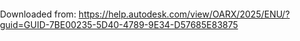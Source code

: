 ﻿Downloaded from: https://help.autodesk.com/view/OARX/2025/ENU/?guid=GUID-7BE00235-5D40-4789-9E34-D57685E83875

<!doctype html>
<html>
<head>
<meta charset="utf-8">
<meta http-equiv="X-UA-Compatible" content="IE=edge">
<meta name="viewport" content="width=device-width">
<title>Help</title>
<link rel="preconnect" href="https://damassets.autodesk.com" crossorigin="anonymous">
<link rel="preconnect" href="https://swc.autodesk.com" crossorigin="anonymous">
<link rel="icon" href="https://damassets.autodesk.com/content/dam/autodesk/logos/favicon.png" type="image/png">
<link rel="icon" href="https://damassets.autodesk.com/content/dam/autodesk/logos/autodesk-symbol-32x32.svg" type="image/svg+xml" sizes="any">
<style>body,html{height:100%;padding:0;margin:0}[data-athena-component]{height:100%;position:relative}[aria-hidden=true]{display:none}@media print{body,html{height:auto;overflow:auto}}</style>
<script>var Boot=function(){var e={resources:{modules:"modules/",base:""}},n=function(e){var n=this;this._state="pending",this._promises=[];var t=function(e,t){"pending"===n._state&&(n._state=e,n._value=t,n._consume())},o=t.bind(void 0,"fullfilled"),r=t.bind(void 0,"rejected");e.call(void 0,o,r)};n.prototype.then=function(e,t){var o=this;return new n((function(n,r){o._promises.push({fullfilled:e,rejected:t,resolve:n,reject:r}),o._consume()}))},n.prototype.catch=function(e){return this.then(null,e)},n.prototype._consume=function(){var e=this,n=e._state,t=e._value;"pending"!==n&&(e._promises.forEach((function(e){setTimeout((function(){try{var o=e[n];if("function"==typeof o){var r=o(t),i=r&&r.then;"function"==typeof i?i.call(r,e.resolve,e.reject):e.resolve(r)}else{if("fullfilled"!==n)throw t;e.resolve(t)}}catch(n){e.reject(n)}}),0)})),e._promises=[])},n.resolve=function(e){return e&&"function"==typeof e.then?e:new n((function(n){n(e)}))},n.reject=function(e){return new n((function(n,t){t(e)}))},n.all=function(e){return new n((function(n,t){var o=e.length,r=new Array(o);o?e.forEach((function(e,i){e&&e.then?e.then((function(e){r[i]=e,--o||n(r)}),t):(r[i]=e,--o||n(r))})):n([])}))};var t=function(e){e=e||{};var n=new Error(e.message);return e.code&&(n.code=e.code),n.request=e.request,n},o=function(e){var n=e.url,o=e.method||"get",i=e.withCredentials,s=r(!0,{},{Accept:"application/json, text/javascript, */*; q=0.01"},e.headers||{}),a=e.data||null;return new Promise((function(e,r){var u=new XMLHttpRequest;u.open(o.toUpperCase(),n),Object.keys(s).forEach((function(e){u.setRequestHeader(e,s[e])})),u.onreadystatechange=function(){if(u&&4===u.readyState&&(0!==u.status||u.responseURL&&0===u.responseURL.indexOf("file:"))){if(u.status>=200&&u.status<300)try{e({data:JSON.parse(u.responseText),headers:u.getAllResponseHeaders&&u.getAllResponseHeaders()||null,status:u.status,statusText:u.statusText,request:u})}catch(e){r(t({message:e,request:u}))}else r(t({message:"Request failed with code "+u.status,request:u}));u=null}},u.onerror=function(){r(t({message:"Network error.",request:u})),u=null},u.ontimeout=function(){r(t({message:"Network timeout.",code:"ECONNABORTED",request:u})),u=null},i&&(u.withCredentials=i),u.send(a)}))},r=function(){var e=Array.prototype.slice.call(arguments),n="boolean"==typeof e[0]&&e.shift(),t=e.shift();return e.forEach((function(e){Object.keys(e||{}).forEach((function(o){var i=e[o];"__proto__"!==o&&(n&&t.hasOwnProperty(o)&&null!==t[o]&&"object"==typeof t[o]&&"object"==typeof i?t[o]=r(n,t[o],i):t[o]=i)}))})),t},i=function(e){return new n((function(n,t){var o=document.querySelector("head"),r=document.createElement("script");"addEventListener"in r?(r.addEventListener("load",n.bind(null,r),!1),r.addEventListener("error",t)):"onload"in r?(r.onload=n.bind(null,r),r.onerror=t):(r.onreadystatechange=function(){"loaded"!==this.readyState&&"complete"!==this.readyState||n(r)},r.onerror=t),r.setAttribute("src",e),o.appendChild(r)}))},s={boot:function(t,o){return s.objectAssignPolyfill(),n.all([s.loadPromisePolyfill()]).then((function(){return s.loadConfig("config/config.json").catch((function(e){throw window.location.search||"/"===window.location.pathname||(window.location.href="/"),e})).then((function(n){return Promise.all([s.loadCommonConfig(n.commonConfig),s.loadBannerConfig(n.banner)]).then((function(t){var o=t[0],i=t[1];return o.resources.themes&&(n.theme?o.resources.styles=o.resources.themes[n.theme]||o.resources.styles:o.resources.styles=o.resources.themes.baseline||o.resources.styles),r(!0,{},e,o,i,n)}))})).then((function(e){return s.loadFramework(e).then((function(){var n=AthenaCore.Config.productCodeFeatures[e.meta.product]||{};return r(!0,AthenaCore.Config,n,e)}))})).then((function(e){Boot.Config=e;var n=AthenaCore.Resources.getAllScripts(t);return o&&AthenaCore.Resources.getAllScripts(o),Promise.all([n,s.loadLocalization(Boot.Config)])})).catch((function(e){window.console&&window.console.error("Failed to initialize config or framework",e)}))}))},loadFramework:function(e){var n=function(n,t){if(t){return/^(?:\w+\:)?\/\/\w+/.test(n)?i(n):i(e.resources.base+e.resources.modules+n+(e.buildHash?"?"+e.buildHash:""))}return Promise.resolve()},t=n("athena-core.js",!("AthenaCore"in window)),o=n("common-core.js",!("LocalStore"in window));return Promise.all([t,o]).then((function(){return e}))},loadConfig:function(e){return o({url:e,headers:{"Cache-Control":"no-cache"}}).then((function(e){return e.data}))},loadBannerConfig:function(e){return e?new Promise((function(n){o({url:e}).then((function(e){return e.data})).then(n,n.bind(null,{}))})):Promise.resolve({})},loadCommonConfig:function(e){return e?new Promise((function(n,t){o({url:e,headers:{"Cache-Control":"no-cache"}}).then(n,(function(){return Promise.resolve({})}))})).then((function(e){return e.data||{}})):Promise.resolve({})},loadLocalization:function(e){return e.sourceLanguage!==e.meta.language||e.forceLocaleLoad?AthenaCore.Resources.getLocalization(null,e.meta.language):Promise.resolve({})},loadPromisePolyfill:function(){return window.Promise?(Promise.prototype.finally||s.finallyPolyfill(Promise),Promise.resolve()):i("https://cdn.jsdelivr.net/npm/promise-polyfill@8/dist/polyfill.min.js").catch((function(){s.finallyPolyfill(n),window.Promise=n}))},finallyPolyfill:function(e){e.prototype.finally=function(n){return"function"!=typeof n?this.then(n,n):this.then((function(t){return e.resolve(n()).then((function(){return t}))}),(function(t){return e.resolve(n()).then((function(){throw t}))}))}},objectAssignPolyfill:function(){Object.assign||(Object.assign=r.bind(null,!1))}};return{init:function(e,n){return s.boot(e,n)}}}.call(this)</script>
</head>
<body>
<script>Boot.init(["App"]).then((function(){AthenaCore.UIComponent.create("App")}))</script>
</body>
</html>

